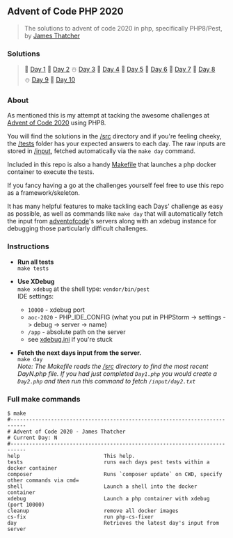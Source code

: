 ## Advent of Code PHP 2020 
>The solutions to advent of code 2020 in php, specifically PHP8/Pest, by [James Thatcher](http://github.com/jthatch)

### Solutions
> 🎄 [Day 1](/src/Day1.php) 🎅 [Day 2](/src/Day2.php) ☃️ [Day 3](/src/Day3.php) 🦌 [Day 4](/src/Day4.php) 🍪 [Day 5](/src/Day5.php) 
> 🥛 [Day 6](/src/Day6.php) 🧦 [Day 7](/src/Day7.php) 🎁 [Day 8](/src/Day8.php)   
> ⛄ [Day 9](/src/Day9.php) 🛐 [Day 10](/src/Day10.php)

### About

As mentioned this is my attempt at tacking the awesome challenges at [Advent of Code 2020](https://adventofcode.com/2020/day/1) using PHP8.

You will find the solutions in the [/src](/src) directory and if you're feeling cheeky, the [/tests](/tests) folder
has your expected answers to each day. The raw inputs are stored in [/input](/input), fetched automatically via the `make day` command.

Included in this repo is also a handy [Makefile](/Makefile) that launches a php docker container to execute the tests.

If you fancy having a go at the challenges yourself feel free to use this repo as a framework/skeleton.

It has many helpful features to make tackling each Days' challenge as easy as possible, as well as commands like `make day` 
that will automatically fetch the input from [adventofcode](https://adventofcode.com)'s servers along with an xdebug instance for debugging those particularly difficult challenges.

### Instructions
- **Run all tests**  
 `make tests`  
  
  
- **Use XDebug**  
  `make xdebug` at the shell type: `vendor/bin/pest`  
  IDE settings: 
  - `10000` - xdebug port 
  - `aoc-2020` - PHP_IDE_CONFIG (what you put in PHPStorm -> settings -> debug -> server -> name)
  - `/app` - absolute path on the server  
  - see [xdebug.ini](/xdebug.ini) if you're stuck


- **Fetch the next days input from the server.**  
  `make day`  
  _Note: The Makefile reads the [/src](/src) directory to find the most recent DayN.php file. If you had just completed `Day1.php` you would create a `Day2.php` and then run this command to fetch `/input/day2.txt`_

### Full make commands
```shell
$ make
#---------------------------------------------------------------------------
# Advent of Code 2020 - James Thatcher
# Current Day: N
#---------------------------------------------------------------------------
help                           This help.
tests                          runs each days pest tests within a docker container
composer                       Runs `composer update` on CWD, specify other commands via cmd=
shell                          Launch a shell into the docker container
xdebug                         Launch a php container with xdebug (port 10000)
cleanup                        remove all docker images
cs-fix                         run php-cs-fixer
day                            Retrieves the latest day's input from server
```
